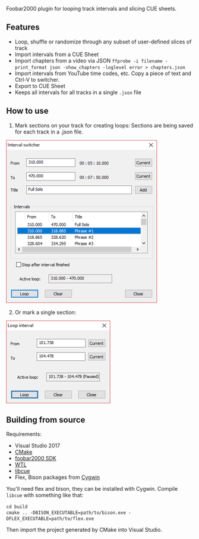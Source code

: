 Foobar2000 plugin for looping track intervals and slicing CUE sheets.

## Features

- Loop, shuffle or randomize through any subset of user-defined slices of track
- Import intervals from a CUE Sheet
- Import chapters from a video via JSON `ffprobe -i filename -print_format json -show_chapters -loglevel error > chapters.json`
- Import intervals from YouTube time codes, etc. Copy a piece of text and Ctrl-V to switcher.
- Export to CUE Sheet
- Keeps all intervals for all tracks in a single `.json` file

## How to use

1. Mark sections on your track for creating loops:
Sections are being saved for each track in a .json file.

![Screenshot](resources/screenshot_switcher.png)

2. Or mark a single section:

![Screenshot](resources/screenshot.png)

## Building from source

Requirements:

- Visual Studio 2017
- [CMake](https://cmake.org/download/)
- [foobar2000 SDK](https://www.foobar2000.org/SDK)
- [WTL](https://sourceforge.net/projects/wtl/)
- [libcue](https://github.com/lipnitsk/libcue)
- Flex, Bison packages from [Cygwin](https://cygwin.com/index.html)

You'll need flex and bison, they can be installed with Cygwin. Compile `libcue` with something like that:

```
cd build
cmake .. -DBISON_EXECUTABLE=path/to/bison.exe -DFLEX_EXECUTABLE=path/to/flex.exe
```

Then import the project generated by CMake into Visual Studio.
